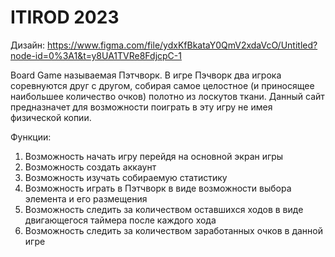 # ITIROD 2023

Дизайн:
https://www.figma.com/file/ydxKfBkataY0QmV2xdaVcO/Untitled?node-id=0%3A1&t=y8UA1TVRe8FdjcpC-1

Board Game называемая Пэтчворк. В игре Пэчворк два игрока соревнуются друг с другом, собирая самое целостное (и приносящее наибольшее количество очков) полотно из лоскутов ткани. Данный сайт предназначет для возможности поиграть в эту игру не имея физической копии.

Функции:
1. Возможность начать игру перейдя на основной экран игры
2. Возможность создать аккаунт
3. Возможность изучать собираемую статистику
4. Возможность играть в Пэтчворк в виде возможности выбора элемента и его размещения
5. Возможность следить за количеством оставшихся ходов в виде двигающегося таймера после каждого хода
6. Возможность следить за количеством заработанных очков в данной игре
